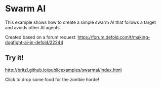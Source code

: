 # Swarm AI
This example shows how to create a simple swarm AI that follows a target and avoids other AI agents.

Created based on a forum request: https://forum.defold.com/t/making-dogfight-ai-in-defold/22244

## Try it!
http://britzl.github.io/publicexamples/swarmai/index.html

Click to drop some food for the zombie horde!
